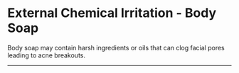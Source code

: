 # External Chemical Irritation - Body Soap

Body soap may contain harsh ingredients or oils that can clog facial pores leading to acne breakouts.

---

